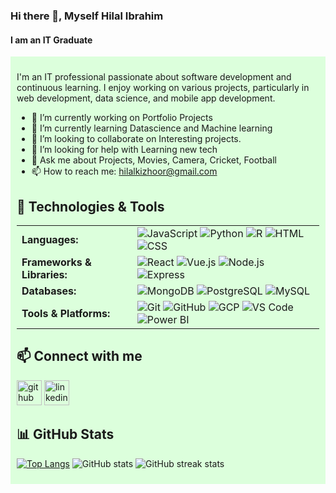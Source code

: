 ### Hi there 👋, Myself Hilal Ibrahim
#### I am an IT Graduate


<div style="background-color:#dcffdc; padding: 10px;">

I'm an IT professional passionate about software development and continuous learning. I enjoy working on various projects, particularly in web development, data science, and mobile app development.

- 🔭 I’m currently working on Portfolio Projects 
- 🌱 I’m currently learning Datascience and Machine learning 
- 👯 I’m looking to collaborate on Interesting projects. 
- 🤔 I’m looking for help with Learning new tech 
- 💬 Ask me about Projects, Movies, Camera, Cricket, Football 
- 📫 How to reach me: hilalkizhoor@gmail.com 

## 🔧 Technologies & Tools

<table>
  <tr>
    <td><b>Languages:</b></td>
    <td>
      <img src="https://img.shields.io/badge/-JavaScript-007ACC?style=flat&logo=javascript&logoColor=white" alt="JavaScript">
      <img src="https://img.shields.io/badge/-Python-3776AB?style=flat&logo=python&logoColor=white" alt="Python">
      <img src="https://img.shields.io/badge/-R-276DC3?style=flat&logo=r&logoColor=white" alt="R">
      <img src="https://img.shields.io/badge/-HTML-E34F26?style=flat&logo=html5&logoColor=white" alt="HTML">
      <img src="https://img.shields.io/badge/-CSS-1572B6?style=flat&logo=css3&logoColor=white" alt="CSS">
    </td>
  </tr>
  <tr>
    <td><b>Frameworks & Libraries:</b></td>
    <td>
      <img src="https://img.shields.io/badge/-React-61DAFB?style=flat&logo=react&logoColor=white" alt="React">
      <img src="https://img.shields.io/badge/-Vue.js-4FC08D?style=flat&logo=vue.js&logoColor=white" alt="Vue.js">
      <img src="https://img.shields.io/badge/-Node.js-339933?style=flat&logo=node.js&logoColor=white" alt="Node.js">
      <img src="https://img.shields.io/badge/-Express-000000?style=flat&logo=express&logoColor=white" alt="Express">
    </td>
  </tr>
  <tr>
    <td><b>Databases:</b></td>
    <td>
      <img src="https://img.shields.io/badge/-MongoDB-47A248?style=flat&logo=mongodb&logoColor=white" alt="MongoDB">
      <img src="https://img.shields.io/badge/-PostgreSQL-4169E1?style=flat&logo=postgresql&logoColor=white" alt="PostgreSQL">
      <img src="https://img.shields.io/badge/-MySQL-4479A1?style=flat&logo=mysql&logoColor=white" alt="MySQL">
    </td>
  </tr>
  <tr>
    <td><b>Tools & Platforms:</b></td>
    <td>
      <img src="https://img.shields.io/badge/-Git-F05032?style=flat&logo=git&logoColor=white" alt="Git">
      <img src="https://img.shields.io/badge/-GitHub-181717?style=flat&logo=github&logoColor=white" alt="GitHub">
      <img src="https://img.shields.io/badge/-GCP-4285F4?style=flat&logo=google-cloud&logoColor=white" alt="GCP">
      <img src="https://img.shields.io/badge/-VS_Code-007ACC?style=flat&logo=visual-studio-code&logoColor=white" alt="VS Code">
      <img src="https://img.shields.io/badge/-Power_BI-F2C811?style=flat&logo=power-bi&logoColor=white" alt="Power BI">
    </td>
  </tr>
</table>

## 📫 Connect with me

[<img src='https://cdn.jsdelivr.net/npm/simple-icons@3.0.1/icons/github.svg' alt='github' height='40'>](https://github.com/hilalibrahim)
[<img src='https://cdn.jsdelivr.net/npm/simple-icons@3.0.1/icons/linkedin.svg' alt='linkedin' height='40'>](https://www.linkedin.com/in/hilal-ibrahim-kr/)



## 📊 GitHub Stats

[![Top Langs](https://github-readme-stats.vercel.app/api/top-langs/?username=hilalibrahim)](https://github.com/anuraghazra/github-readme-stats)
![GitHub stats](https://github-readme-stats.vercel.app/api?username=hilalibrahim&show_icons=true)
![GitHub streak stats](https://streak-stats.demolab.com/?user=hilalibrahim)

</div>
